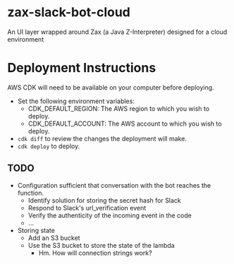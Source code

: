 # zax-slack-bot-cloud
An UI layer wrapped around Zax (a Java Z-Interpreter) designed for a cloud environment

# Deployment Instructions
AWS CDK will need to be available on your computer before deploying.

* Set the following environment variables:
  * CDK_DEFAULT_REGION: The AWS region to which you wish to deploy.
  * CDK_DEFAULT_ACCOUNT: The AWS account to which you wish to deploy.
* `cdk diff` to review the changes the deployment will make.
* `cdk deploy` to deploy.

## TODO
* Configuration sufficient that conversation with the bot reaches the function.
  * Identify solution for storing the secret hash for Slack
  * Respond to Slack's url_verification event
  * Verify the authenticity of the incoming event in the code
  * ...
* Storing state
  * Add an S3 bucket
  * Use the S3 bucket to store the state of the lambda
    * Hm. How will connection strings work?
